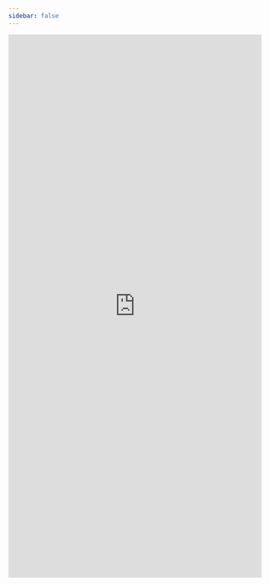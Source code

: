 ```yaml
---
sidebar: false
---
```


<iframe frameborder="0" width="100%" height="1080pt" src="https://surveys.hotjar.com/s?siteId=1346481&surveyId=135747"></iframe>
